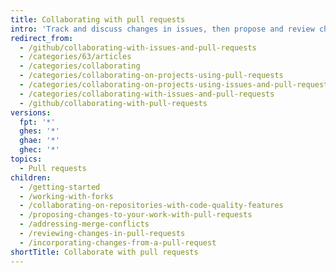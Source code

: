 ```yaml
---
title: Collaborating with pull requests
intro: 'Track and discuss changes in issues, then propose and review changes in pull requests.'
redirect_from:
  - /github/collaborating-with-issues-and-pull-requests
  - /categories/63/articles
  - /categories/collaborating
  - /categories/collaborating-on-projects-using-pull-requests
  - /categories/collaborating-on-projects-using-issues-and-pull-requests
  - /categories/collaborating-with-issues-and-pull-requests
  - /github/collaborating-with-pull-requests
versions:
  fpt: '*'
  ghes: '*'
  ghae: '*'
  ghec: '*'
topics:
  - Pull requests
children:
  - /getting-started
  - /working-with-forks
  - /collaborating-on-repositories-with-code-quality-features
  - /proposing-changes-to-your-work-with-pull-requests
  - /addressing-merge-conflicts
  - /reviewing-changes-in-pull-requests
  - /incorporating-changes-from-a-pull-request
shortTitle: Collaborate with pull requests
---
```

